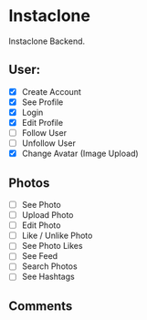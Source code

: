 # Instaclone

Instaclone Backend.

## User:

-   [x] Create Account
-   [x] See Profile
-   [x] Login
-   [x] Edit Profile
-   [ ] Follow User
-   [ ] Unfollow User
-   [x] Change Avatar (Image Upload)

## Photos

-   [ ] See Photo
-   [ ] Upload Photo
-   [ ] Edit Photo
-   [ ] Like / Unlike Photo
-   [ ] See Photo Likes
-   [ ] See Feed
-   [ ] Search Photos
-   [ ] See Hashtags

## Comments
